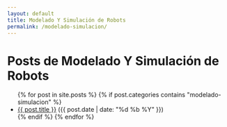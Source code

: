 ```yaml
---
layout: default
title: Modelado Y Simulación de Robots
permalink: /modelado-simulacion/
---
```


<h1>Posts de Modelado Y Simulación de Robots</h1>
<ul>
  {% for post in site.posts %}
    {% if post.categories contains "modelado-simulacion" %}
      <li>
        <a href="{{ post.url }}">{{ post.title }}</a> 
        <span>({{ post.date | date: "%d %b %Y" }})</span>
      </li>
    {% endif %}
  {% endfor %}
</ul>

